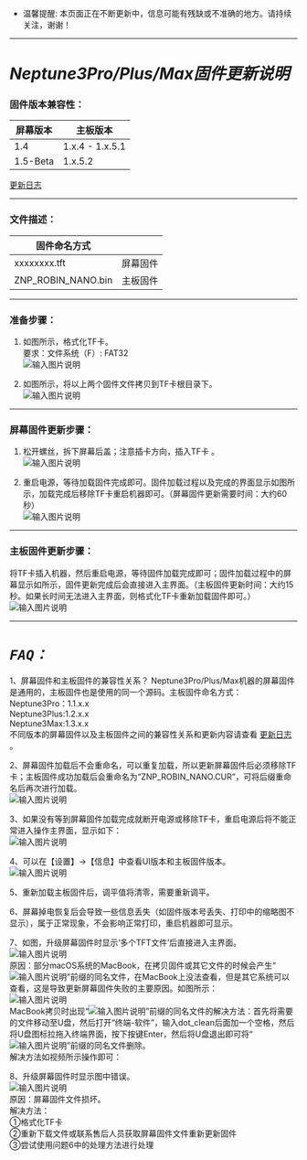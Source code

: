 - 温馨提醒: 本页面正在不断更新中，信息可能有残缺或不准确的地方。请持续关注，谢谢！ 

---
# **_Neptune3Pro/Plus/Max固件更新说明_**

### 固件版本兼容性：    
| 屏幕版本      |      主板版本            |
|------------|-------------------------------------|
| 1.4       |      1.x.4 - 1.x.5.1          |
| 1.5-Beta  |      1.x.5.2           |
    
[更新日志](https://gitee.com/feng-zirong/neptune_3_pro/blob/master/Update%20log.md)

---    
### 文件描述： 

| 固件命名方式|            |
|------------|-------------------------------------|
| xxxxxxxx.tft       |      屏幕固件          |
| ZNP_ROBIN_NANO.bin |      主板固件           |

   

---    
### 准备步骤：    
1.  如图所示，格式化TF卡。      
    要求：文件系统（F）: FAT32      
![输入图片说明](Pic/image1.png)      

2.  如图所示，将以上两个固件文件拷贝到TF卡根目录下。    
![输入图片说明](Pic/image3.png)

---  
### 屏幕固件更新步骤：    
1. 松开螺丝，拆下屏幕后盖；注意插卡方向，插入TF卡 。      
![输入图片说明](Pic/image4.png)  

2. 重启电源，等待加载固件完成即可。固件加载过程以及完成的界面显示如图所示，加载完成后移除TF卡重启机器即可。（屏幕固件更新需要时间：大约60秒）  
![输入图片说明](Pic/image5-2.png)


---  
### 主板固件更新步骤：    
将TF卡插入机器，然后重启电源，等待固件加载完成即可；固件加载过程中的屏幕显示如所示，固件更新完成后会直接进入主界面。（主板固件更新时间：大约15秒。如果长时间无法进入主界面，则格式化TF卡重新加载固件即可。）  
![输入图片说明](Pic/image6.png)


---  
# **_`FAQ：`_** 
1、屏幕固件和主板固件的兼容性关系？ 
Neptune3Pro/Plus/Max机器的屏幕固件是通用的，主板固件也是使用的同一个源码。主板固件命名方式：    
Neptune3Pro：1.1.x.x    
Neptune3Plus:1.2.x.x   
Neptune3Max:1.3.x.x    
不同版本的屏幕固件以及主板固件之间的兼容性关系和更新内容请查看 [更新日志](https://gitee.com/feng-zirong/neptune_3_pro/blob/master/Update%20log.md) 。

2、屏幕固件加载后不会重命名，可以重复加载，所以更新屏幕固件后必须移除TF卡；主板固件成功加载后会重命名为“ZNP_ROBIN_NANO.CUR”，可将后缀重命名后再次进行加载。  
![输入图片说明](Pic/image7.png)

3、如果没有等到屏幕固件加载完成就断开电源或移除TF卡，重启电源后将不能正常进入操作主界面，显示如下：  
![输入图片说明](Pic/image7-1.png)

4、可以在【设置】→【信息】中查看UI版本和主板固件版本。  
![输入图片说明](Pic/image7-3.png)

5、重新加载主板固件后，调平值将清零，需要重新调平。  

6、屏幕掉电恢复后会导致一些信息丢失（如固件版本号丢失、打印中的缩略图不显示），属于正常现象，不会影响正常打印，重启机器即可显示。    

7、如图，升级屏幕固件时显示‘多个TFT文件’后直接进入主界面。    
![输入图片说明](Pic/image8-1.png)    
原因：部分macOS系统的MacBook，在拷贝固件或其它文件的时候会产生“![输入图片说明](Pic/image9-1.png)”前缀的同名文件，在MacBook上没法查看，但是其它系统可以查看，这是导致更新屏幕固件失败的主要原因。如图所示：    
![输入图片说明](Pic/image9-2.png)     
MacBook拷贝时出现“![输入图片说明](Pic/image9-1.png)”前缀的同名文件的解决方法：首先将需要的文件移动至U盘，然后打开“终端-软件”，输入dot_clean后面加一个空格，然后将U盘图标拉拖入终端界面，按下按键Enter，然后将U盘退出即可将“![输入图片说明](Pic/image9-1.png)”前缀的同名文件删除。    
解决方法如视频所示操作即可：    
   

8、升级屏幕固件时显示图中错误。    
![输入图片说明](Pic/image8-2.png)   
原因：屏幕固件文件损坏。     
解决方法：    
    ①格式化TF卡    
    ②重新下载文件或联系售后人员获取屏幕固件文件重新更新固件    
    ③尝试使用问题6中的处理方法进行处理    





